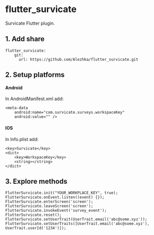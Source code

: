 # flutter_survicate

Survicate Flutter plugin.

## 1. Add share

```
flutter_survicate:
    git:
      url: https://github.com/Alezhka/flutter_survicate.git
```

## 2. Setup platforms

#### Android

In AndroidManifest.xml add:

```
<meta-data
    android:name="com.survicate.surveys.workspaceKey"
    android:value="" />
```

#### IOS

In Info.plist add:

```
<key>Survicate</key>
<dict>
    <key>WorkspaceKey</key>
    <string></string>
</dict>
```

## 3. Explore methods
```
FlutterSurvicate.init("YOUR_WORKPLACE_KEY", true);
FlutterSurvicate.onEvent.listen((event) {});
FlutterSurvicate.enterScreen('screen');
FlutterSurvicate.leaveScreen('screen');
FlutterSurvicate.invokeEvent('survey_event');
FlutterSurvicate.reset();
FlutterSurvicate.setUserTrait(UserTrait.email('abc@some.xyz'));
FlutterSurvicate.setUserTraits([UserTrait.email('abc@some.xyz'), UserTrait.userId('1234')]);
```
